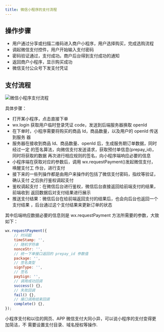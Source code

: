 ```yaml
---
title: 微信小程序的支付流程
---
```


## 操作步骤

-   用户通过分享或扫描二维码进入商户小程序，用户选择购买，完成选购流程
-   调起微信支付控件，用户开始输入支付密码
-   密码验证通过，支付成功。商户后台得到支付成功的通知
-   返回商户小程序，显示购买成功
-   微信支付公众号下发支付凭证

## 支付流程

![微信小程序支付流程](http://ibadgers.cn/images/interview/mini_pay.png)

具体步骤：

-   打开某小程序，点击直接下单
-   wx.login 获取用户临时登录凭证 code，发送到后端服务器换取 openId
-   在下单时，小程序需要将购买的商品 Id，商品数量，以及用户的 openId 传送到服务
    器
-   服务器在接收到商品 Id、商品数量、openId 后，生成服务期订单数据，同时经过一定
    的签名算法，向微信支付发送请求，获取预付单信息(prepay_id)，同时将获取的数据
    再次进行相应规则的签名，向小程序端响应必要的信息
-   小程序端在获取对应的参数后，调用 wx.requestPayment()发起微信支付，唤醒支付工
    作台，进行支付
-   接下来的一些列操作都是由用户来操作的包括了微信支付密码，指纹等验证，确认支付
    之后执行鉴权调起支付
-   鉴权调起支付：在微信后台进行鉴权，微信后台直接返回给前端支付的结果，前端收到
    返回数据后对支付结果进行展示
-   推送支付结果：微信后台在给前端返回支付的结果后，也会向后台也返回一个支付结果
    ，后台通过这个支付结果来更新订单的状态

其中后端响应数据必要的信息则是 wx.requestPayment 方法所需要的参数，大致如下：

```js
wx.requestPayment({
	// 时间戳
	timeStamp: '',
	// 随机字符串
	nonceStr: '',
	// 统一下单接口返回的 prepay_id 参数值
	package: '',
	// 签名类型
	signType: '',
	// 签名
	paySign: '',
	// 调用成功回调
	success() {},
	// 失败回调
	fail() {},
	// 接口调用结束回调
	complete() {},
});
```

小程序支付和以往的网页、APP 微信支付大同小异，可以说小程序的支付变得更加简洁，不
需要设置支付目录、域名授权等操作.
